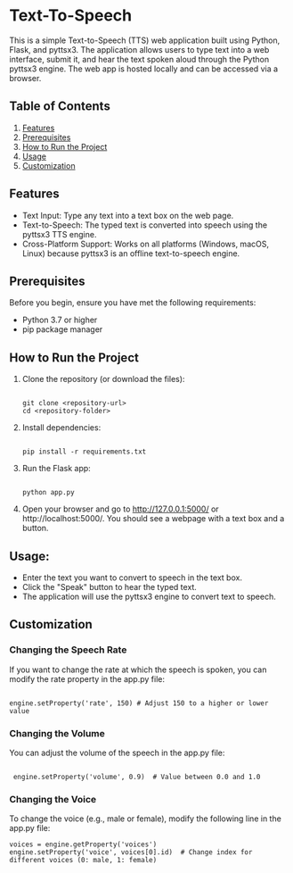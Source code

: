 # Text-To-Speech

This is a simple Text-to-Speech (TTS) web application built using Python, Flask, and pyttsx3. The application allows users to type text into a web interface, submit it, and hear the text spoken aloud through the Python pyttsx3 engine. The web app is hosted locally and can be accessed via a browser.

## Table of Contents
  1. [ Features ](#Features)
  2. [ Prerequisites ](#Prerequisites)
  3. [ How to Run the Project ](#How-to-Run-the-Project)
  4. [ Usage ](#Usage)
  5. [ Customization ](#Customization)

## Features

- Text Input: Type any text into a text box on the web page.
- Text-to-Speech: The typed text is converted into speech using the pyttsx3 TTS engine.
- Cross-Platform Support: Works on all platforms (Windows, macOS, Linux) because pyttsx3 is an offline text-to-speech 
  engine.

## Prerequisites

Before you begin, ensure you have met the following requirements:
- Python 3.7 or higher
- pip package manager

## How to Run the Project

 1. Clone the repository (or download the files):
    ```
    
    git clone <repository-url>
    cd <repository-folder>
    
    ```
 2. Install dependencies:
    ```

    pip install -r requirements.txt

    ```
 3. Run the Flask app:
    ```

    python app.py

    ```
 4. Open your browser and go to http://127.0.0.1:5000/ or http://localhost:5000/. You should see a webpage with a text box 
    and a button.
    
## Usage:
- Enter the text you want to convert to speech in the text box.
- Click the "Speak" button to hear the typed text.
- The application will use the pyttsx3 engine to convert text to speech.
    
## Customization
  ### Changing the Speech Rate
  If you want to change the rate at which the speech is spoken, you can modify the rate property in the app.py file:
  ```
    
  engine.setProperty('rate', 150) # Adjust 150 to a higher or lower value

  ```
  ### Changing the Volume
  You can adjust the volume of the speech in the app.py file:
  ```

   engine.setProperty('volume', 0.9)  # Value between 0.0 and 1.0

   ```
   ### Changing the Voice
   To change the voice (e.g., male or female), modify the following line in the app.py file:
   ```
   voices = engine.getProperty('voices')
   engine.setProperty('voice', voices[0].id)  # Change index for different voices (0: male, 1: female)
   ```
  
    

    






























